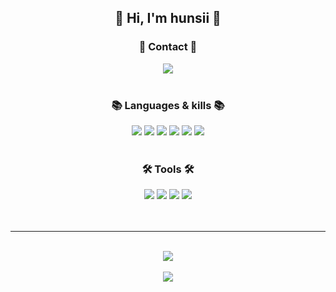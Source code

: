 <div align=center>
    <h2>👋 Hi, I'm hunsii 👋</h2>
</div>

<div align=center>
    <h3>💬 Contact 💬</h3>
    <div align=center>
        <img src="https://img.shields.io/badge/Gmail-d14836?style=flat-square&logo=Gmail&logoColor=white&link=mailto:hunsi0213@gmail.com" a="mailto:hunsi0213@gmail.com">
    </div>
    <br>
	<h3>📚 Languages & kills 📚</h3>
	<img src="https://img.shields.io/badge/Python-3776AB?style=flat&logo=Python&logoColor=white" />
	<img src="https://img.shields.io/badge/PyTorch-%23EE4C2C.svg?style=flat&logo=PyTorch&logoColor=white" />
	<img src="https://img.shields.io/badge/TensorFlow-%23FF6F00.svg?style=flat&logo=TensorFlow&logoColor=white" />
	<img src="https://img.shields.io/badge/c++-%2300599C.svg?style=flat&logo=c%2B%2B&logoColor=white" />
	<img src="https://img.shields.io/badge/java-%23ED8B00.svg?style=flat&logo=openjdk&logoColor=white" />
	<img src="https://img.shields.io/badge/opencv-5C3EE8?style=flat&logo=opencv&logoColor=white">
    <br>
    <br>
    <h3>🛠 Tools 🛠</h3>
    <img src="https://img.shields.io/badge/Linux-FCC624?style=flat&logo=Linux&logoColor=white" />
	<img src="https://img.shields.io/badge/MySQL-4479A1?style=flat&logo=MySQL&logoColor=white" />
    <img src="https://img.shields.io/badge/GitHub-181717?style=flat&logo=GitHub&logoColor=white" />
    <img src="https://img.shields.io/badge/Visual%20Studio%20Code-007ACC?style=flat&logo=VisualStudioCode&logoColor=white" />
	
</div>
<br>
<br>

---
<br>


<div align=center>
    <img align=center src="https://github-readme-stats.vercel.app/api/top-langs/?username=hunsii&layout=compact">
    <br>
    <br>
    <img align=center src="https://github-readme-stats.vercel.app/api?username=hunsii&show_icons=true">
</div>



<!--
**hunsii/hunsii** is a ✨ _special_ ✨ repository because its `README.md` (this file) appears on your GitHub profile.

Here are some ideas to get you started:

- 🔭 I’m currently working on ...
- 🌱 I’m currently learning ...
- 👯 I’m looking to collaborate on ...
- 🤔 I’m looking for help with ...
- 💬 Ask me about ...
- 📫 How to reach me: ...
- 😄 Pronouns: ...
- ⚡ Fun fact: ...
-->
